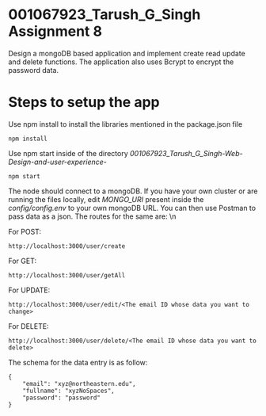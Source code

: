 # 001067923_Tarush_G_Singh Assignment 8
Design a mongoDB based application and implement create read update and delete functions. The application also uses Bcrypt to encrypt the password data.

# Steps to setup the app
 Use npm install to install the libraries mentioned in the package.json file
```
npm install
```

Use npm start inside of the directory *001067923_Tarush_G_Singh-Web-Design-and-user-experience-*
```
npm start
```

The node should connect to a mongoDB. If you have your own cluster or are running the files locally, edit *MONGO_URI* present inside the *config/config.env* to your own mongoDB URL. You can then use Postman to pass data as a json. The routes for the same are: \n

For POST:
```
http://localhost:3000/user/create
```

For GET:
```
http://localhost:3000/user/getAll
```

For UPDATE:
```
http://localhost:3000/user/edit/<The email ID whose data you want to change>
```

For DELETE:
```
http://localhost:3000/user/delete/<The email ID whose data you want to delete>
```

The schema for the data entry is as follow:
```
{
    "email": "xyz@northeastern.edu",
    "fullname": "xyzNoSpaces",
    "password": "password"
}
```